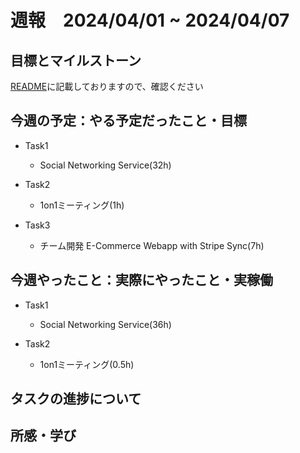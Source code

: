 # 週報　2024/04/01 ~ 2024/04/07

## 目標とマイルストーン
[README](https://github.com/Aki158/weekly-report/blob/main/README.md)に記載しておりますので、確認ください

## 今週の予定：やる予定だったこと・目標
- Task1
    - Social Networking Service(32h)

- Task2
    - 1on1ミーティング(1h)

- Task3
    - チーム開発 E-Commerce Webapp with Stripe Sync(7h)

## 今週やったこと：実際にやったこと・実稼働

- Task1
    - Social Networking Service(36h)

- Task2
    - 1on1ミーティング(0.5h)

## タスクの進捗について


## 所感・学び

